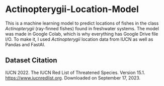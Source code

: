 # Actinopterygii-Location-Model
This is a machine learning model to predict locations of fishes in the class _Actinopterygii_ (ray-finned fishes) found in freshwater systems. The model was made in Google Colab, which is why everything has Google Drive file I/O. To make it, I used _Actinopterygii_ location data from IUCN as well as Pandas and FastAI.

## Dataset Citation
IUCN 2022. The IUCN Red List of Threatened Species. Version 15.1. https://www.iucnredlist.org. Downloaded on September 17, 2023.
